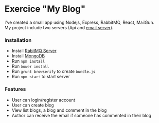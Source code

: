 # Exercice "My Blog"

I've created a small app using Nodejs, Express, RabbitMQ, React, MailGun. My project include two servers (Api and [email server](https://github.com/quocnt/emailworker_rabbitmq)).

### Installation

- Install [RabitMQ Server](https://www.rabbitmq.com/download.html)
- Install [MongoDB](https://www.mongodb.org/downloads)
- Run `npm install`
- Run `bower install` 
- Run `grunt browserify` to create `bundle.js`
- Run `npm start` to start server

### Features
- User can login/register account
- User can create blog
- View list blogs, a blog and comment in the blog
- Author can receive the email if someone has commented in their blog



